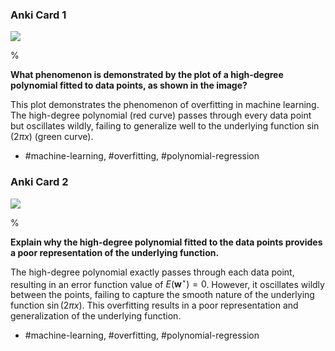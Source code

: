 ### Anki Card 1

![](https://cdn.mathpix.com/cropped/2024_05_18_a0676cf8759377514923g-1.jpg?height=432&width=693&top_left_y=734&top_left_x=953)

%

**What phenomenon is demonstrated by the plot of a high-degree polynomial fitted to data points, as shown in the image?**

This plot demonstrates the phenomenon of overfitting in machine learning. The high-degree polynomial (red curve) passes through every data point but oscillates wildly, failing to generalize well to the underlying function $\sin(2 \pi x)$ (green curve).

- #machine-learning, #overfitting, #polynomial-regression

### Anki Card 2

![](https://cdn.mathpix.com/cropped/2024_05_18_a0676cf8759377514923g-1.jpg?height=432&width=693&top_left_y=734&top_left_x=953)

%

**Explain why the high-degree polynomial fitted to the data points provides a poor representation of the underlying function.**

The high-degree polynomial exactly passes through each data point, resulting in an error function value of $E(\mathbf{w}^{\star}) = 0$. However, it oscillates wildly between the points, failing to capture the smooth nature of the underlying function $\sin(2 \pi x)$. This overfitting results in a poor representation and generalization of the underlying function.

- #machine-learning, #overfitting, #polynomial-regression